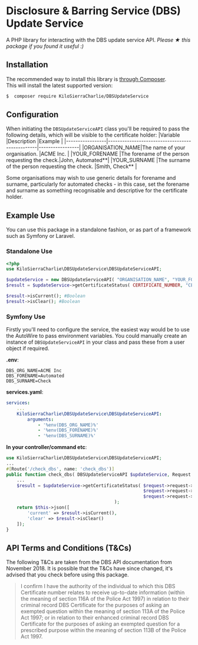 # Disclosure & Barring Service (DBS) Update Service
A PHP library for interacting with the DBS update service API.
*Please ★ this package if you found it useful :)*

## Installation
The recommended way to install this library is [through Composer](https://getcomposer.org).  
This will install the latest supported version:

```bash
$  composer require KiloSierraCharlie/DBSUpdateService
```
## Configuration
When initiating the `DBSUpdateServiceAPI` class you'll be required to pass the following details, which will be visible to the certificate holder:
|Variable         |Description                                     |Example          |
|-----------------|------------------------------------------------|-----------------|
|ORGANISATION_NAME|The name of your organisation.                  |ACME Inc.        |
|YOUR_FORENAME    |The forename of the person requesting the check.|John, Automated**|
|YOUR_SURNAME     |The surname of the person requesting the check. |Smith, Check**   |

Some organisations may wish to use generic details for forename and surname, particularly for automated checks - in this case, set the forename and surname as something recognisable and descriptive for the certificate holder.

## Example Use
You can use this package in a standalone fashion, or as part of a framework such as Symfony or Laravel. 
### Standalone Use
```php
<?php
use KiloSierraCharlie\DBSUpdateService\DBSUpdateServiceAPI;

$updateService = new DBSUpdateServiceAPI( "ORGANISATION_NAME", "YOUR_FORENAME", "YOUR_SURNAME" );
$result = $updateService->getCertificateStatus( CERTIFICATE_NUMBER, "CERTIFICATE_SURNAME", DATE_OF_BIRTH );

$result->isCurrent(); #Boolean
$result->isClear(); #Boolean
```

### Symfony Use
Firstly you'll need to configure the service, the easiest way would be to use the AutoWire to pass environment variables. You could manually create an instance of `DBSUpdateServiceAPI` in your class and pass these from a user object if required. 

**.env**:
```Dotenv
DBS_ORG_NAME=ACME Inc
DBS_FORENAME=Automated
DBS_SURNAME=Check
```
**services.yaml**:
```yaml
services:
    ...
    KiloSierraCharlie\DBSUpdateService\DBSUpdateServiceAPI:
        arguments:
            - '%env(DBS_ORG_NAME)%'
            - '%env(DBS_FORENAME)%'
            - '%env(DBS_SURNAME)%'
```

**In your controller/command etc**:
```php
use KiloSierraCharlie\DBSUpdateService\DBSUpdateServiceAPI;
...
#[Route('/check_dbs', name: 'check_dbs')]
public function check_dbs( DBSUpdateServiceAPI $updateService, Request $request ){
    ...
    $result = $updateService->getCertificateStatus( $request->request->get("CERTIFICATE_ID"),
                                                    $request->request->get("CERTIFICATE_SURNAME"),
                                                    $request->request->get("DATE_OF_BIRTH")
                                         );
    return $this->json([
        'current' => $result->isCurrent(),
        'clear' => $result->isClear()
    ]);
}
```  

## API Terms and Conditions (T&Cs)
The following T&Cs are taken from the DBS API documentation from November 2018. It is possible that the T&Cs have since changed, it's advised that you check before using this package. 

>I confirm I have the authority of the individual to which this DBS Certificate number relates to receive up-to-date information (within the meaning of section 116A of the Police Act 1997) in relation to their criminal record DBS Certificate for the purposes of asking an exempted question within the meaning of section 113A of the Police Act 1997; or in relation to their enhanced criminal record DBS Certificate for the purposes of asking an exempted question for a prescribed purpose within the meaning of section 113B of the Police Act 1997.
